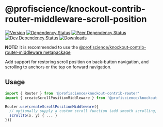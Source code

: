 # @profiscience/knockout-contrib-router-middleware-scroll-position

[![Version][npm-version-shield]][npm]
[![Dependency Status][david-dm-shield]][david-dm]
[![Peer Dependency Status][david-dm-peer-shield]][david-dm-peer]
[![Dev Dependency Status][david-dm-dev-shield]][david-dm-dev]
[![Downloads][npm-stats-shield]][npm-stats]

[david-dm]: https://david-dm.org/Profiscience/knockout-contrib?path=packages/router.middleware.scrollPosition
[david-dm-shield]: https://david-dm.org/Profiscience/knockout-contrib/status.svg?path=packages/router.middleware.scrollPosition

[david-dm-peer]: https://david-dm.org/Profiscience/knockout-contrib?path=packages/router.middleware.scrollPosition&type=peer
[david-dm-peer-shield]: https://david-dm.org/Profiscience/knockout-contrib/peer-status.svg?path=packages/router.middleware.scrollPosition

[david-dm-dev]: https://david-dm.org/Profiscience/knockout-contrib?path=packages/router.middleware.scrollPosition&type=dev
[david-dm-dev-shield]: https://david-dm.org/Profiscience/knockout-contrib/dev-status.svg?path=packages/router.middleware.scrollPosition

[npm]: https://www.npmjs.com/package/@profiscience/knockout-contrib-router-middleware-scroll-position
[npm-version-shield]: https://img.shields.io/npm/v/@profiscience/knockout-contrib-router-middleware-scroll-position.svg

[npm-stats]: http://npm-stat.com/charts.html?package=@profiscience/knockout-contrib-router-middleware-scroll-position&author=&from=&to=
[npm-stats-shield]: https://img.shields.io/npm/dt/@profiscience/knockout-contrib-router-middleware-scroll-position.svg?maxAge=2592000

**NOTE:** It is recommended to use the [@profiscience/knockout-contrib-router-middleware metapackage](../router.middleware)

Add support for restoring scroll position on back-button navigation, and scrolling to anchors or the top on forward navigation.

## Usage

```typescript
import { Router } from '@profiscience/knockout-contrib-router'
import { createScrollPositionMiddleware } from '@profiscience/knockout-contrib-router-middleware'

Router.use(createScrollPositionMiddleware({
  // optionally supply a custom scroll function (add smooth scrolling, use Velocity, etc.)
  scrollTo(x, y) { ... }
}))
```